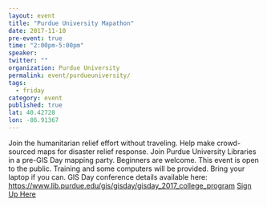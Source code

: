 ```yaml
---
layout: event
title: "Purdue University Mapathon"
date: 2017-11-10
pre-event: true
time: "2:00pm-5:00pm"
speaker:
twitter: ""
organization: Purdue University
permalink: event/purdueuniversity/
tags:
  - friday 
category: event
published: true
lat: 40.42728
lon: -86.91367
---
```


Join the humanitarian relief effort without traveling. Help make crowd-sourced maps for disaster relief response. Join Purdue University Libraries in a pre-GIS Day mapping party. Beginners are welcome. This event is open to the public. Training and some computers will be provided. Bring your laptop if you can. GIS Day conference details available here: https://www.lib.purdue.edu/gis/gisday/gisday_2017_college_program 
[Sign Up Here](https://docs.google.com/forms/d/1JGX8rxAsNoIZpQwO3RrbtqS83eX-V40w_bqK9n8k-Y4)
